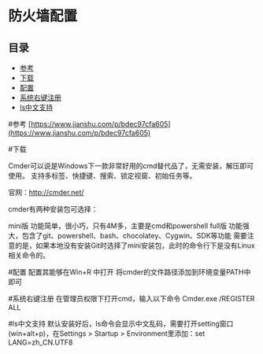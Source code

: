 #  防火墙配置                                                                     
## 目录  
- [参考](#参考)                                                               
- [下载](#下载)                                                        
- [配置](#配置)     
- [系统右键注册](#系统右键注册) 
- [ls中文支持](#ls中文支持)                                                
  

#参考
   [https://www.jianshu.com/p/bdec97cfa605](https://www.jianshu.com/p/bdec97cfa605)


#下载
 
   Cmder可以说是Windows下一款非常好用的cmd替代品了，无需安装，解压即可使用。
   支持多标签、快捷键、搜索、锁定视窗、初始任务等。

   官网：http://cmder.net/

   cmder有两种安装包可选择：

mini版 功能简单，很小巧，只有4M多，主要是cmd和powershell
full版 功能强大，包含了git、powershell、bash、chocolatey、Cygwin、SDK等功能
需要注意的是，如果本地没有安装Git时选择了mini安装包，此时的命令行下是没有Linux相关命令的。


#配置
配置其能够在Win+R 中打开
将cmder的文件路径添加到环境变量PATH中即可


#系统右键注册
在管理员权限下打开cmd，输入以下命令
Cmder.exe /REGISTER ALL


#ls中文支持
默认安装好后，ls命令会显示中文乱码，需要打开setting窗口(win+alt+p)，在Settings > Startup > Environment里添加：set LANG=zh_CN.UTF8


